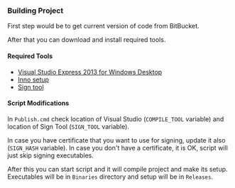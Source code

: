 ### Building Project ###

First step would be to get current version of code from BitBucket.

After that you can download and install required tools.


#### Required Tools ####

* [Visual Studio Express 2013 for Windows Desktop](http://www.visualstudio.com/downloads/download-visual-studio-vs#d-express-windows-desktop)
* [Inno setup](http://www.jrsoftware.org/isinfo.php)
* [Sign tool](http://msdn.microsoft.com/en-us/library/windows/desktop/aa387764.aspx)


#### Script Modifications ####

In `Publish.cmd` check location of Visual Studio (`COMPILE_TOOL` variable) and
location of Sign Tool (`SIGN_TOOL` variable).

In case you have certificate that you want to use for signing, update it also
(`SIGN_HASH` variable). In case you don't have a certificate, it is OK, script
will just skip signing executables.

After this you can start script and it will compile project and make its setup.
Executables will be in `Binaries` directory and setup will be in `Releases`.
